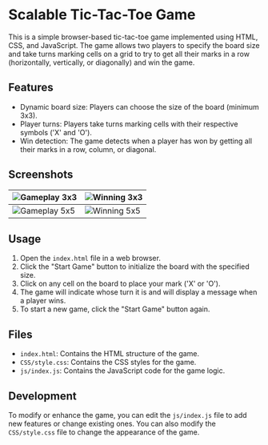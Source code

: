 # Scalable Tic-Tac-Toe Game

This is a simple browser-based tic-tac-toe game implemented using HTML, CSS, and JavaScript. The game allows two players to specify the board size and take turns marking cells on a grid to try to get all their marks in a row (horizontally, vertically, or diagonally) and win the game.

## Features

- Dynamic board size: Players can choose the size of the board (minimum 3x3).
- Player turns: Players take turns marking cells with their respective symbols ('X' and 'O').
- Win detection: The game detects when a player has won by getting all their marks in a row, column, or diagonal.

## Screenshots

| ![Gameplay 3x3](https://github.com/rizbud/scalable-tic-tac-toe/assets/67543151/e6db988e-9fd2-44ac-bee7-d568aacd39c7) | ![Winning 3x3](https://github.com/rizbud/scalable-tic-tac-toe/assets/67543151/703a4c42-fe1b-4bd3-b375-0841ec834a87) |
| -------------------------------------------------------------------------------------------------------------------- | ------------------------------------------------------------------------------------------------------------------- |
| ![Gameplay 5x5](https://github.com/rizbud/scalable-tic-tac-toe/assets/67543151/c28dd91d-08ee-4416-b0c7-97a84dadce58) | ![Winning 5x5](https://github.com/rizbud/scalable-tic-tac-toe/assets/67543151/d3734ee5-46c1-4c08-9d93-1bf987679f9d) |

## Usage

1. Open the `index.html` file in a web browser.
2. Click the "Start Game" button to initialize the board with the specified size.
3. Click on any cell on the board to place your mark ('X' or 'O').
4. The game will indicate whose turn it is and will display a message when a player wins.
5. To start a new game, click the "Start Game" button again.

## Files

- `index.html`: Contains the HTML structure of the game.
- `CSS/style.css`: Contains the CSS styles for the game.
- `js/index.js`: Contains the JavaScript code for the game logic.

## Development

To modify or enhance the game, you can edit the `js/index.js` file to add new features or change existing ones. You can also modify the `CSS/style.css` file to change the appearance of the game.
